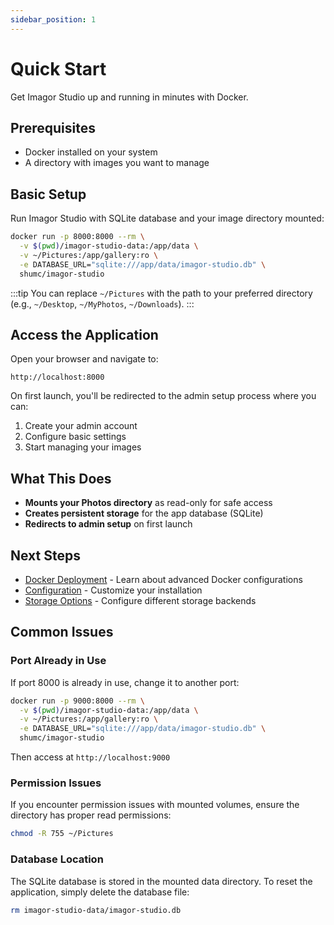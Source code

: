 ```yaml
---
sidebar_position: 1
---
```


# Quick Start

Get Imagor Studio up and running in minutes with Docker.

## Prerequisites

- Docker installed on your system
- A directory with images you want to manage

## Basic Setup

Run Imagor Studio with SQLite database and your image directory mounted:

```bash
docker run -p 8000:8000 --rm \
  -v $(pwd)/imagor-studio-data:/app/data \
  -v ~/Pictures:/app/gallery:ro \
  -e DATABASE_URL="sqlite:///app/data/imagor-studio.db" \
  shumc/imagor-studio
```

:::tip
You can replace `~/Pictures` with the path to your preferred directory (e.g., `~/Desktop`, `~/MyPhotos`, `~/Downloads`).
:::

## Access the Application

Open your browser and navigate to:

```
http://localhost:8000
```

On first launch, you'll be redirected to the admin setup process where you can:
1. Create your admin account
2. Configure basic settings
3. Start managing your images

## What This Does

- **Mounts your Photos directory** as read-only for safe access
- **Creates persistent storage** for the app database (SQLite)
- **Redirects to admin setup** on first launch

## Next Steps

- [Docker Deployment](./docker-deployment) - Learn about advanced Docker configurations
- [Configuration](../configuration/overview) - Customize your installation
- [Storage Options](../configuration/storage) - Configure different storage backends

## Common Issues

### Port Already in Use

If port 8000 is already in use, change it to another port:

```bash
docker run -p 9000:8000 --rm \
  -v $(pwd)/imagor-studio-data:/app/data \
  -v ~/Pictures:/app/gallery:ro \
  -e DATABASE_URL="sqlite:///app/data/imagor-studio.db" \
  shumc/imagor-studio
```

Then access at `http://localhost:9000`

### Permission Issues

If you encounter permission issues with mounted volumes, ensure the directory has proper read permissions:

```bash
chmod -R 755 ~/Pictures
```

### Database Location

The SQLite database is stored in the mounted data directory. To reset the application, simply delete the database file:

```bash
rm imagor-studio-data/imagor-studio.db
